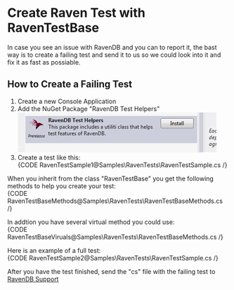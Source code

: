 # Create Raven Test with RavenTestBase
In case you see an issue with RavenDB and you can to report it, the bast way is to create a failing test and send it to us so we could look into it and fix it as fast as possiable.

## How to Create a Failing Test
1) Create a new Console Application  
2) Add the NuGet Package "RavenDB Test Helpers"  
![](Images/tests_1.PNG)  
3) Create a test like this:  
{CODE RavenTestSample1@Samples\RavenTests\RavenTestSample.cs /}

When you inherit from the class "RavenTestBase" you get the following methods to help you create your test:  
{CODE RavenTestBaseMethods@Samples\RavenTests\RavenTestBaseMethods.cs /}

In addtion you have several virtual method you could use:  
{CODE RavenTestBaseViruals@Samples\RavenTests\RavenTestBaseMethods.cs /}

Here is an example of a full test:  
{CODE RavenTestSample2@Samples\RavenTests\RavenTestSample.cs /}

After you have the test finished, send the "cs" file with the failing test to [RavenDB Support](mailto:support@ravendb.net)